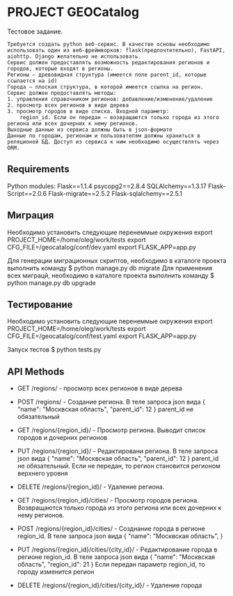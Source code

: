 # PROJECT GEOCatalog

Тестовое задание.
	
	Требуется создать python веб-сервис. В качестве основы необходимо использовать один из веб-фреймворков: flask(предпочтительно), FastAPI, aiohttp. Django желательно не использовать.
	Сервис должен предоставлять возможность редактирования регионов и городов, которые входят в регионы.
	Регионы – древовидная структура (имеется поле parent_id, которые ссылается на id)
	Города – плоская структура, в которой имеется ссылка на регион.
	Сервис должен предоставлять методы:
	1. управления справочником регионов: добавление/изменение/удаление
	2. просмотр всех регионов в виде дерева
	3. просмотр городов в виде списка. Входной параметр:
		region_id. Если он передан – возвращаются только города из этого региона или всех дочерних к нему регионов.
	Выходные данные из сервиса должны быть в json-формате
	Данные по городам, регионам и пользователям должны храниться в реляционой БД. Доступ из сервиса к ним необходимо осуществлять через ORM.

## Requirements

Python modules:
Flask==1.1.4
psycopg2==2.8.4
SQLAlchemy==1.3.17
Flask-Script==2.0.6
Flask-migrate==2.5.2
Flask-sqlalchemy==2.5.1

## Миграция
Необходимо установить следующие перенеммые окружения
	export PROJECT_HOME=/home/oleg/work/tests
	export CFG_FILE=/geocatalog/conf/dev.yaml
	export FLASK_APP=app.py 

Для генерации миграционных скриптов, необходимо в каталоге проекта выполнить команду
	$ python manage.py db migrate
Для применения всех миграцй, необходимо в каталоге проекта выполнить команду
	$ python manage.py db upgrade
	
## Тестирование
Необходимо установить следующие перенеммые окружения
	export PROJECT_HOME=/home/oleg/work/tests
	export CFG_FILE=/geocatalog/conf/test.yaml
	export FLASK_APP=app.py 

Запуск тестов
	$ python tests.py

## API Methods

- GET /regions/ - просмотр всех регионов в виде дерева
- POST /regions/ - Создание региона. В теле запроса json вида
	{
		"name": "Москвская область",
		"parent_id": 12
	}
parent_id не обязательный

- GET /regions/{region_id}/ - Просмотр региона. Выводит список городов и дочерних регионов
- PUT /regions/{region_id}/ - Редактировани региона. В теле запроса json вида
	{
		"name": "Москвская область",
		"parent_id": 12
	}
parent_id не обязательный. Если не передан, то регион становится регионом верхнего уровня

- DELETE /regions/{region_id}/ - Удаление региона.
- GET /regions/{region_id}/cities/ - Просмотр городов региона. Возвращаются только города из этого региона или всех дочерних к нему регионов.
- POST /regions/{region_id}/cities/ - Созднание города в регионе region_id. В теле запроса json вида
	{
		"name": "Москвская область",
	}
- PUT /regions/{region_id}/cities/{city_id}/ - Редактирование города в регионе region_id. В теле запроса json вида
	{
		"name": "Москвская область",
		"region_id": 21
	}
Если передан параметр region_id, то городу изменится регион

- DELETE /regions/{region_id}/cities/{city_id}/ - Удаление города
